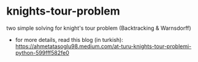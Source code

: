 # knights-tour-problem
two simple solving for knight's tour problem (Backtracking & Warnsdorff)
- for more details, read this blog (in turkish): https://ahmetatasoglu98.medium.com/at-turu-knights-tour-problemi-python-599fff582fe0
